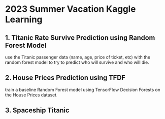 # 2023 Summer Vacation Kaggle Learning

## 1. Titanic Rate Survive Prediction using Random Forest Model
use the Titanic passenger data (name, age, price of ticket, etc) with the random forest model to try to predict who will survive and who will die.

## 2. House Prices Prediction using TFDF
train a baseline Random Forest model using TensorFlow Decision Forests on the House Prices dataset.

## 3. Spaceship Titanic

